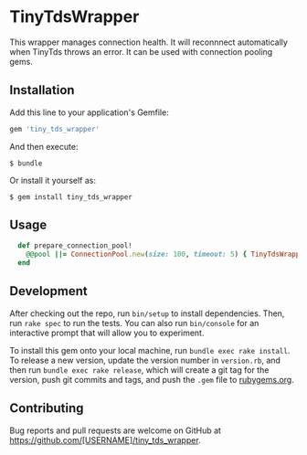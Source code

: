 # TinyTdsWrapper

This wrapper manages connection health. It will reconnnect automatically when TinyTds throws an error. It can be used with connection pooling gems.

## Installation

Add this line to your application's Gemfile:

```ruby
gem 'tiny_tds_wrapper'
```

And then execute:

    $ bundle

Or install it yourself as:

    $ gem install tiny_tds_wrapper

## Usage

```ruby
  def prepare_connection_pool!
    @@pool ||= ConnectionPool.new(size: 100, timeout: 5) { TinyTdsWrapper::Client.new(config) }
  end
```
## Development

After checking out the repo, run `bin/setup` to install dependencies. Then, run `rake spec` to run the tests. You can also run `bin/console` for an interactive prompt that will allow you to experiment.

To install this gem onto your local machine, run `bundle exec rake install`. To release a new version, update the version number in `version.rb`, and then run `bundle exec rake release`, which will create a git tag for the version, push git commits and tags, and push the `.gem` file to [rubygems.org](https://rubygems.org).

## Contributing

Bug reports and pull requests are welcome on GitHub at https://github.com/[USERNAME]/tiny_tds_wrapper.
